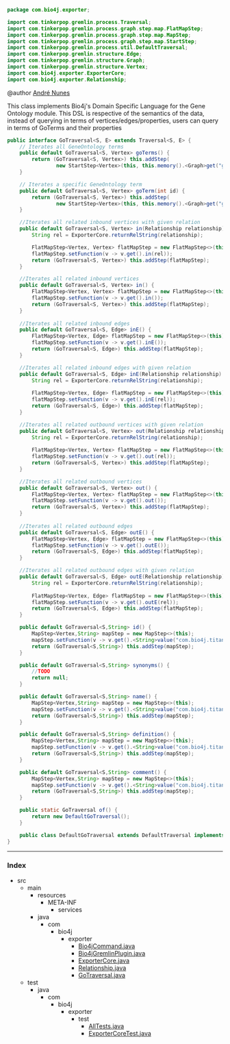 
```java
package com.bio4j.exporter;

import com.tinkerpop.gremlin.process.Traversal;
import com.tinkerpop.gremlin.process.graph.step.map.FlatMapStep;
import com.tinkerpop.gremlin.process.graph.step.map.MapStep;
import com.tinkerpop.gremlin.process.graph.step.map.StartStep;
import com.tinkerpop.gremlin.process.util.DefaultTraversal;
import com.tinkerpop.gremlin.structure.Edge;
import com.tinkerpop.gremlin.structure.Graph;
import com.tinkerpop.gremlin.structure.Vertex;
import com.bio4j.exporter.ExporterCore;
import com.bio4j.exporter.Relationship;
```



@author <a href="mailto:andre.garcia.nunes@gmail.com"> André Nunes </a>

This class implements Bio4j's Domain Specific Language for the Gene Ontology module. 
This DSL is respective of the semantics of the data, instead of querying in terms of vertices/edges/properties, 
users can query in terms of GoTerms and their properties

 


```java
public interface GoTraversal<S, E> extends Traversal<S, E> {
	// Iterates all GeneOntology terms
	public default GoTraversal<S, Vertex> goTerms() {
		return (GoTraversal<S, Vertex>) this.addStep(
				new StartStep<Vertex>(this, this.memory().<Graph>get("g").V()));
	}

	// Iterates a specific GeneOntology term   
	public default GoTraversal<S, Vertex> goTerm(int id) {
		return (GoTraversal<S, Vertex>) this.addStep(
				new StartStep<Vertex>(this, this.memory().<Graph>get("g").v(id)));
	}

	//Iterates all related inbound vertices with given relation
	public default GoTraversal<S, Vertex> in(Relationship relationship) {
		String rel = ExporterCore.returnRelString(relationship);			

		FlatMapStep<Vertex, Vertex> flatMapStep = new FlatMapStep<>(this);
		flatMapStep.setFunction(v -> v.get().in(rel));
		return (GoTraversal<S, Vertex>) this.addStep(flatMapStep);
	}

	//Iterates all related inbound vertices
	public default GoTraversal<S, Vertex> in() {
		FlatMapStep<Vertex, Vertex> flatMapStep = new FlatMapStep<>(this);
		flatMapStep.setFunction(v -> v.get().in());
		return (GoTraversal<S, Vertex>) this.addStep(flatMapStep);
	}
	
	//Iterates all related inbound edges 
	public default GoTraversal<S, Edge> inE() {
		FlatMapStep<Vertex, Edge> flatMapStep = new FlatMapStep<>(this);
		flatMapStep.setFunction(v -> v.get().inE());
		return (GoTraversal<S, Edge>) this.addStep(flatMapStep);
	}

	//Iterates all related inbound edges with given relation
	public default GoTraversal<S, Edge> inE(Relationship relationship) {
		String rel = ExporterCore.returnRelString(relationship);	
		
		FlatMapStep<Vertex, Edge> flatMapStep = new FlatMapStep<>(this);
		flatMapStep.setFunction(v -> v.get().inE(rel));
		return (GoTraversal<S, Edge>) this.addStep(flatMapStep);
	}

	//Iterates all related outbound vertices with given relation
	public default GoTraversal<S, Vertex> out(Relationship relationship) {
		String rel = ExporterCore.returnRelString(relationship);	
		
		FlatMapStep<Vertex, Vertex> flatMapStep = new FlatMapStep<>(this);
		flatMapStep.setFunction(v -> v.get().out(rel));
		return (GoTraversal<S, Vertex>) this.addStep(flatMapStep);
	}

	//Iterates all related outbound vertices
	public default GoTraversal<S, Vertex> out() {
		FlatMapStep<Vertex, Vertex> flatMapStep = new FlatMapStep<>(this);
		flatMapStep.setFunction(v -> v.get().out());
		return (GoTraversal<S, Vertex>) this.addStep(flatMapStep);
	}
	
	//Iterates all related outbound edges 
	public default GoTraversal<S, Edge> outE() {
		FlatMapStep<Vertex, Edge> flatMapStep = new FlatMapStep<>(this);
		flatMapStep.setFunction(v -> v.get().outE());
		return (GoTraversal<S, Edge>) this.addStep(flatMapStep);
	}

	//Iterates all related outbound edges with given relation
	public default GoTraversal<S, Edge> outE(Relationship relationship) {
		String rel = ExporterCore.returnRelString(relationship);	
		
		FlatMapStep<Vertex, Edge> flatMapStep = new FlatMapStep<>(this);
		flatMapStep.setFunction(v -> v.get().outE(rel));
		return (GoTraversal<S, Edge>) this.addStep(flatMapStep);
	}

	public default GoTraversal<S,String> id() {
		MapStep<Vertex,String> mapStep = new MapStep<>(this);
		mapStep.setFunction(v -> v.get().<String>value("com.bio4j.titan.model.go.nodes.TitanGoTerm.TitanGoTermType.id"));
		return (GoTraversal<S,String>) this.addStep(mapStep);
	}

	public default GoTraversal<S,String> synonyms() {
		//TODO
		return null;		
	}

	public default GoTraversal<S,String> name() {
		MapStep<Vertex,String> mapStep = new MapStep<>(this);
		mapStep.setFunction(v -> v.get().<String>value("com.bio4j.titan.model.go.nodes.TitanGoTerm.TitanGoTermType.name"));
		return (GoTraversal<S,String>) this.addStep(mapStep);
	}

	public default GoTraversal<S,String> definition() {
		MapStep<Vertex,String> mapStep = new MapStep<>(this);
		mapStep.setFunction(v -> v.get().<String>value("com.bio4j.titan.model.go.nodes.TitanGoTerm.TitanGoTermType.definition"));
		return (GoTraversal<S,String>) this.addStep(mapStep);
	}

	public default GoTraversal<S,String> comment() {
		MapStep<Vertex,String> mapStep = new MapStep<>(this);
		mapStep.setFunction(v -> v.get().<String>value("com.bio4j.titan.model.go.nodes.TitanGoTerm.TitanGoTermType.comment"));
		return (GoTraversal<S,String>) this.addStep(mapStep);
	}

	public static GoTraversal of() {
		return new DefaultGoTraversal();
	}

	public class DefaultGoTraversal extends DefaultTraversal implements GoTraversal {}
}

```


------

### Index

+ src
  + main
    + resources
      + META-INF
        + services
    + java
      + com
        + bio4j
          + exporter
            + [Bio4jCommand.java][main/java/com/bio4j/exporter/Bio4jCommand.java]
            + [Bio4jGremlinPlugin.java][main/java/com/bio4j/exporter/Bio4jGremlinPlugin.java]
            + [ExporterCore.java][main/java/com/bio4j/exporter/ExporterCore.java]
            + [Relationship.java][main/java/com/bio4j/exporter/Relationship.java]
            + [GoTraversal.java][main/java/com/bio4j/exporter/GoTraversal.java]
  + test
    + java
      + com
        + bio4j
          + exporter
            + test
              + [AllTests.java][test/java/com/bio4j/exporter/test/AllTests.java]
              + [ExporterCoreTest.java][test/java/com/bio4j/exporter/test/ExporterCoreTest.java]

[main/java/com/bio4j/exporter/Bio4jCommand.java]: Bio4jCommand.java.md
[main/java/com/bio4j/exporter/Bio4jGremlinPlugin.java]: Bio4jGremlinPlugin.java.md
[main/java/com/bio4j/exporter/ExporterCore.java]: ExporterCore.java.md
[main/java/com/bio4j/exporter/Relationship.java]: Relationship.java.md
[main/java/com/bio4j/exporter/GoTraversal.java]: GoTraversal.java.md
[test/java/com/bio4j/exporter/test/AllTests.java]: ../../../../../test/java/com/bio4j/exporter/test/AllTests.java.md
[test/java/com/bio4j/exporter/test/ExporterCoreTest.java]: ../../../../../test/java/com/bio4j/exporter/test/ExporterCoreTest.java.md